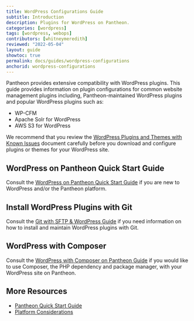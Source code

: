 ```yaml
---
title: WordPress Configurations Guide
subtitle: Introduction
description: Plugins for WordPress on Pantheon.
categories: [wordpress]
tags: [wordpress, webops]
contributors: [whitneymeredith]
reviewed: "2022-05-04"
layout: guide
showtoc: true
permalink: docs/guides/wordpress-configurations
anchorid: wordpress-configurations
---
```


Pantheon provides extensive compatibility with WordPress plugins. This guide provides information on plugin configurations for common website management plugins including, Pantheon-maintained WordPress plugins and popular WordPress plugins such as:

- WP-CFM
- Apache Solr for WordPress
- AWS S3 for WordPress

We recommend that you review the [WordPress Plugins and Themes with Known Issues](/plugins-known-issues) document carefully before you download and configure plugins or themes for your WordPress site.

## WordPress on Pantheon Quick Start Guide

Consult the [WordPress on Pantheon Quick Start Guide](/guides/wordpress-pantheon) if you are new to WordPress and/or the Pantheon platform.

## Install WordPress Plugins with Git

Consult the [Git with SFTP & WordPress Guide](/guides/wordpress-git/plugins) if you need information on how to install and maintain WordPress plugins with Git.

## WordPress with Composer

Consult the [WordPress with Composer on Pantheon Guide](/guides/wordpress-composer) if you would like to use Composer, the PHP dependency and package manager, with your WordPress site on Pantheon.

## More Resources

- [Pantheon Quick Start Guide](/guides/quickstart/)
- [Platform Considerations](/guides/platform-considerations)